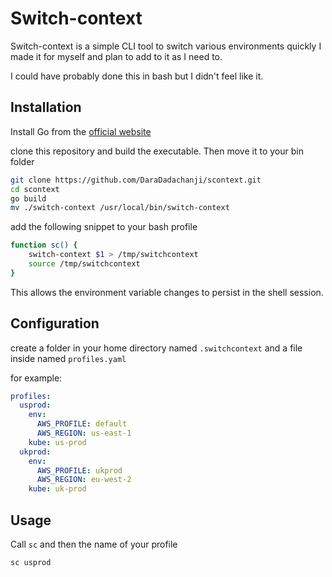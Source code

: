# Switch-context

Switch-context is a simple CLI tool to switch various environments quickly
I made it for myself and plan to add to it as I need to.

I could have probably done this in bash but I didn't feel like it.

## Installation

Install Go from the [official website](https://go.dev/)

clone this repository and build the executable. Then move it to your bin folder

```bash
git clone https://github.com/DaraDadachanji/scontext.git
cd scontext
go build
mv ./switch-context /usr/local/bin/switch-context
```

add the following snippet to your bash profile

```bash
function sc() {
    switch-context $1 > /tmp/switchcontext
    source /tmp/switchcontext
}
```

This allows the environment variable changes to persist in the shell session.

## Configuration

create a folder in your home directory named `.switchcontext`
and a file inside named `profiles.yaml`

for example:

```yaml
profiles:
  usprod:
    env:
      AWS_PROFILE: default
      AWS_REGION: us-east-1
    kube: us-prod
  ukprod:
    env:
      AWS_PROFILE: ukprod
      AWS_REGION: eu-west-2
    kube: uk-prod
```

## Usage

Call `sc` and then the name of your profile


`sc usprod`

